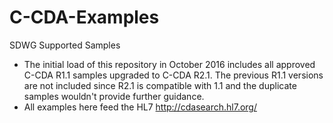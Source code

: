# C-CDA-Examples
SDWG Supported Samples

* The initial load of this repository in October 2016 includes all approved C-CDA R1.1 samples upgraded to C-CDA R2.1. The previous R1.1 versions are not included since R2.1 is compatible with 1.1 and the duplicate samples wouldn't provide further guidance. 
* All examples here feed the HL7 http://cdasearch.hl7.org/
